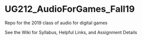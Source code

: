 # UG212_AudioForGames_Fall19
Repo for the 2019 class of audio for digital games

See the Wiki for Syllabus, Helpful Links, and Assignment Details
